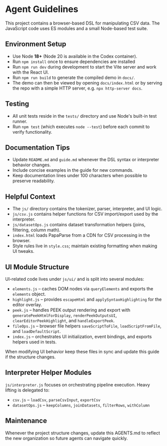 # Agent Guidelines

This project contains a browser-based DSL for manipulating CSV data. The JavaScript code uses ES modules and a small Node-based test suite.

## Environment Setup
- Use Node **18+** (Node 20 is available in the Codex container).
- Run `npm install` once to ensure dependencies are installed
- Run `npm run dev` during development to start the Vite server and work with the React UI.
- Run `npm run build` to generate the compiled demo in `docs/`.
- The demo can then be viewed by opening `docs/index.html` or by serving the repo with a simple HTTP server, e.g. `npx http-server docs`.

## Testing
- All unit tests reside in the `tests/` directory and use Node's built-in test runner.
- Run `npm test` (which executes `node --test`) before each commit to verify functionality.

## Documentation Tips
- Update `README.md` and `guide.md` whenever the DSL syntax or interpreter behavior changes.
- Include concise examples in the guide for new commands.
- Keep documentation lines under 100 characters when possible to preserve readability.

## Helpful Context
- The `js/` directory contains the tokenizer, parser, interpreter, and UI logic.
- `js/csv.js` contains helper functions for CSV import/export used by the interpreter.
- `js/datasetOps.js` contains dataset transformation helpers (joins, filtering, column math).
- `index.html` loads PapaParse from a CDN for CSV processing in the browser.
- Style rules live in `style.css`; maintain existing formatting when making UI tweaks.

## UI Module Structure
UI-related code lives under `js/ui/` and is split into several modules:

- `elements.js` – caches DOM nodes via `queryElements` and exports the `elements` object.
- `highlight.js` – provides `escapeHtml` and `applySyntaxHighlighting` for the editor overlay.
- `peek.js` – handles PEEK output rendering and export with `generatePeekHtmlForDisplay`, `renderPeekOutputsUI`, `clearEditorPeekHighlight`, and `handleExportPeek`.
- `fileOps.js` – browser file helpers `saveScriptToFile`, `loadScriptFromFile`, and `loadDefaultScript`.
- `index.js` – orchestrates UI initialization, event bindings, and exports helpers used in tests.

When modifying UI behavior keep these files in sync and update this guide if the structure changes.

## Interpreter Helper Modules
`js/interpreter.js` focuses on orchestrating pipeline execution. Heavy lifting is delegated to:

- `csv.js` – `loadCsv`, `parseCsvInput`, `exportCsv`
- `datasetOps.js` – `keepColumns`, `joinDatasets`, `filterRows`, `withColumn`

## Maintenance
Whenever the project structure changes, update this AGENTS.md to reflect the new organization so future agents can navigate quickly.


